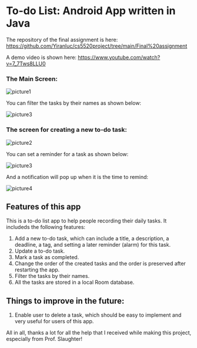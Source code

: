 # To-do List: Android App written in Java

The repository of the final assignment is here: https://github.com/Yiranluc/cs5520project/tree/main/Final%20assignment

A demo video is shown here: https://www.youtube.com/watch?v=7_7Tws8LLU0

### The Main Screen:

![picture1](https://raw.githubusercontent.com/Yiranluc/cs5520project/main/images/Final_Screen.png)

You can filter the tasks by their names as shown below:

![picture3](https://raw.githubusercontent.com/Yiranluc/cs5520project/main/images/Final_Screen5.png)


### The screen for creating a new to-do task:

![picture2](https://raw.githubusercontent.com/Yiranluc/cs5520project/main/images/Final_Screen2.png)

You can set a reminder for a task as shown below:

![picture3](https://raw.githubusercontent.com/Yiranluc/cs5520project/main/images/Final_Screen3.png)

And a notification will pop up when it is the time to remind:

![picture4](https://raw.githubusercontent.com/Yiranluc/cs5520project/main/images/Final_Screen6.png)


## Features of this app
This is a to-do list app to help people recording their daily tasks. It includeds the following features:
1. Add a new to-do task, which can include a title, a description, a deadline, a tag, and setting a later reminder (alarm) for this task.
2. Update a to-do task.
3. Mark a task as completed.
4. Change the order of the created tasks and the order is preserved after restarting the app.
5. Filter the tasks by their names.
6. All the tasks are stored in a local Room database.

## Things to improve in the future:
1. Enable user to delete a task, which should be easy to implement and very useful for users of this app.


All in all, thanks a lot for all the help that I received while making this project, especially from Prof. Slaughter!
